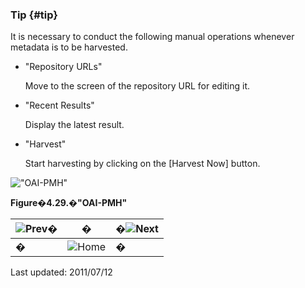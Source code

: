 ### Tip {#tip}

It is necessary to conduct the following manual operations whenever metadata is to be harvested.

*   &quot;Repository URLs&quot;

    Move to the screen of the repository URL for editing it.

*   &quot;Recent Results&quot;

    Display the latest result.

*   &quot;Harvest&quot;

    Start harvesting by clicking on the [Harvest Now] button.

!["OAI-PMH"](images\xoonips-mente14.png)

**Figure�4.29.�&quot;OAI-PMH&quot;**

| ![Prev](images\etc\prev.gif)� | � | �![Next](images\etc\next.gif) |
| --- | --- | --- |
| � | ![Home](images\etc\home.gif)  | � |

Last updated: 2011/07/12